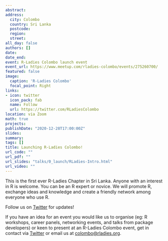 ```yaml
---
abstract:
address:
  city: Colombo
  country: Sri Lanka
  postcode: 
  region: 
  street: 
all_day: false
authors: []
date: 
date_end:
event: R-Ladies Colombo launch event
event_url: https://www.meetup.com/rladies-colombo/events/275260700/
featured: false
image:
  caption: 'R-Ladies Colombo'
  focal_point: Right
links:
- icon: twitter
  icon_pack: fab
  name: Follow
  url: https://twitter.com/RLadiesColombo
location: via Zoom
math: true
projects:
publishDate: "2020-12-28T17:00:00Z"
slides: 
summary: 
tags: []
title: Launching R-Ladies Colombo! 
url_code: ""
url_pdf: ""
url_slides: "talks/0_launch/RLadies-Intro.html"
url_video: ""
---
```


This is the first ever R-Ladies Chapter in Sri Lanka. Anyone with an interest in R is welcome. You can be an R expert or novice. We will promote R, exchange ideas and knowledge and create a friendly network among everyone who use R.

Follow us on [Twitter](https://twitter.com/RLadiesColombo) for updates!

If you have an idea for an event you would like us to organise (eg: R workshops, career panels, networking events, and talks from package developers) or keen to present at an R-Ladies Colombo event, get in contact via [Twitter](https://twitter.com/RLadiesColombo) or email us at colombo@rladies.org.
